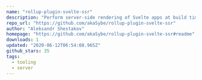 ```yaml
---
name: "rollup-plugin-svelte-ssr"
description: "Perform server-side rendering of Svelte apps at build time."
repo_url: "https://github.com/akaSybe/rollup-plugin-svelte-ssr"
author: "Aleksandr Shestakov"
homepage: "https://github.com/akaSybe/rollup-plugin-svelte-ssr#readme"
downloads: 1
updated: "2020-06-12T06:54:08.965Z"
github_stars: 35
tags: 
  - tooling
  - server
---
```

